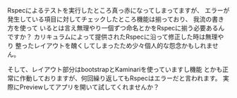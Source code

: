 Rspecによるテストを実行したところ真っ赤になってしまってますが、
エラーが発生している項目に対してチェックしたところ機能は揃っており、
我流の書き方を使って
いるとは言え無理やり一個ずつ命名とかをRspecに揃う必要あるんですか？
カリキュラムによって提供されたRspecに沿って修正した時は無理やり
整ったレイアウトを醜くしてしまったため少々個人的な怨念かもしれません。

そして、レイアウト部分はbootstrapとKaminariを使っていますし機能
とかも正常に作動しておりますが、何回繰り返してもRspecはエラーだと言われます。
実際にPreviewしてアプリを開いて試してくれませんか？